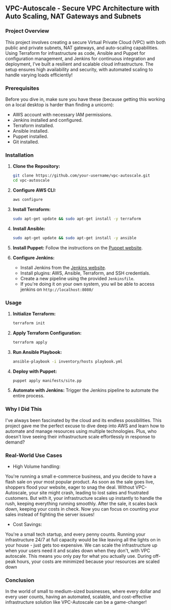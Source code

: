 ## VPC-Autoscale - Secure VPC Architecture with Auto Scaling, NAT Gateways and Subnets

### Project Overview

This project involves creating a secure Virtual Private Cloud (VPC) with both public and private subnets, NAT gateways, and auto-scaling capabilities. Using Terraform for infrastructure as code, Ansible and Puppet for configuration management, and Jenkins for continuous integration and deployment, I’ve built a resilient and scalable cloud infrastructure. The setup ensures high availability and security, with automated scaling to handle varying loads efficiently!

### Prerequisites

Before you dive in, make sure you have these (because getting this working on a local desktop is harder than finding a unicorn):
- AWS account with necessary IAM permissions.
- Jenkins installed and configured.
- Terraform installed.
- Ansible installed.
- Puppet installed.
- Git installed.

### Installation

1. **Clone the Repository:**
    ```sh
    git clone https://github.com/your-username/vpc-autoscale.git
    cd vpc-autoscale
    ```

2. **Configure AWS CLI:**
    ```sh
    aws configure
    ```

3. **Install Terraform:**
    ```sh
    sudo apt-get update && sudo apt-get install -y terraform
    ```

5. **Install Ansible:**
    ```sh
    sudo apt-get update && sudo apt-get install -y ansible
    ```

6. **Install Puppet:**
    Follow the instructions on the [Puppet website](https://puppet.com/docs/puppet/latest/installing_and_upgrading.html).

7. **Configure Jenkins:**
    - Install Jenkins from the [Jenkins website](https://www.jenkins.io/download/).
    - Install plugins: AWS, Ansible, Terraform, and SSH credentials.
    - Create a new pipeline using the provided `Jenkinsfile`.
    - If you're doing it on your own system, you wil be able to access jenkins on `http://localhost:8080/`

### Usage

1. **Initialize Terraform:**
    ```sh
    terraform init
    ```

2. **Apply Terraform Configuration:**
    ```sh
    terraform apply
    ```

3. **Run Ansible Playbook:**
    ```sh
    ansible-playbook -i inventory/hosts playbook.yml
    ```

4. **Deploy with Puppet:**
    ```sh
    puppet apply manifests/site.pp
    ```

5. **Automate with Jenkins:**
    Trigger the Jenkins pipeline to automate the entire process.

### Why I Did This

I've always been fascinated by the cloud and its endless possibilities. This project gave me the perfect excuse to dive deep into AWS and learn how to automate and manage resources using multiple technologies. Plus, who doesn't love seeing their infrastructure scale effortlessly in response to demand?

### Real-World Use Cases
- High Volume handling:

You're running a small e-commerce business, and you decide to have a flash sale on your most popular product. As soon as the sale goes live, shoppers flood your website, eager to snag the deal. Without VPC-Autoscale, your site might crash, leading to lost sales and frustrated customers. But with it, your infrastructure scales up instantly to handle the rush, keeping everything running smoothly. After the sale, it scales back down, keeping your costs in check. Now you can focus on counting your sales instead of fighting the server issues!
- Cost Savings:

You're a small tech startup, and every penny counts. Running your infrastructure 24/7 at full capacity would be like leaving all the lights on in your house - just gets too expensive. We can scale the infrastructure up when your users need it and scales down when they don't, with VPC autoscale. This means you only pay for what you actually use. During off-peak hours, your costs are minimized because your resources are scaled down

### Conclusion
In the world of small to medium-sized businesses, where every dollar and every user counts, having an automated, scalable, and cost-effective infrastructure solution like VPC-Autoscale can be a game-changer!
